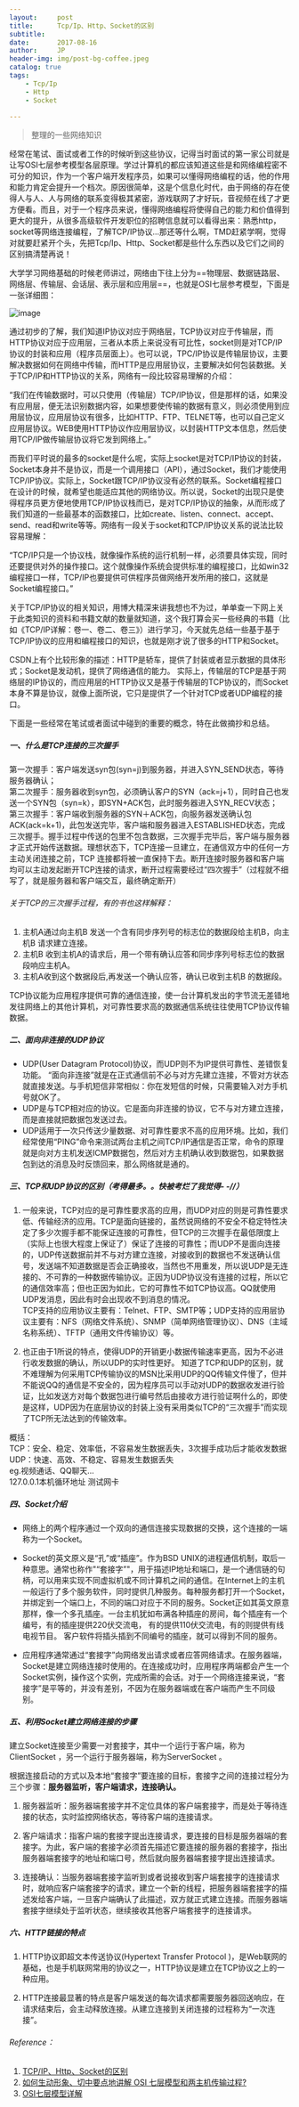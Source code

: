 ```yaml
---
layout:     post
title:      Tcp/Ip、Http、Socket的区别
subtitle:   
date:       2017-08-16
author:     JP
header-img: img/post-bg-coffee.jpeg
catalog: true
tags:
    - Tcp/Ip
    - Http
    - Socket
    
---
```


>整理的一些网络知识

经常在笔试、面试或者工作的时候听到这些协议，记得当时面试的第一家公司就是让写OSI七层参考模型各层原理。学过计算机的都应该知道这些是和网络编程密不可分的知识，作为一个客户端开发程序员，如果可以懂得网络编程的话，他的作用和能力肯定会提升一个档次。原因很简单，这是个信息化时代，由于网络的存在使得人与人、人与网络的联系变得极其紧密，游戏联网了才好玩，音视频在线了才更方便看。而且，对于一个程序员来说，懂得网络编程将使得自己的能力和价值得到更大的提升，从很多高级软件开发职位的招聘信息就可以看得出来：熟悉http，socket等网络连接编程，了解TCP/IP协议...那还等什么啊，TMD赶紧学啊，觉得对就要赶紧开个头，先把Tcp/Ip、Http、Socket都是些什么东西以及它们之间的区别搞清楚再说！

<!--这些是注释文本，不会显示![](http://peng-image.oss-cn-beijing.aliyuncs.com/18-4-21/87427761.jpg)-->


大学学习网络基础的时候老师讲过，网络由下往上分为==物理层、数据链路层、网络层、传输层、会话层、表示层和应用层==，也就是OSI七层参考模型，下面是一张详细图：<br>

![image](http://peng-image.oss-cn-beijing.aliyuncs.com/18-4-21/87427761.jpg)

通过初步的了解，我们知道IP协议对应于网络层，TCP协议对应于传输层，而HTTP协议对应于应用层，三者从本质上来说没有可比性，socket则是对TCP/IP协议的封装和应用（程序员层面上）。也可以说，TPC/IP协议是传输层协议，主要解决数据如何在网络中传输，而HTTP是应用层协议，主要解决如何包装数据。关于TCP/IP和HTTP协议的关系，网络有一段比较容易理解的介绍：

<!-- <font color=#0099ff size=2 face="黑体">
“我们在传输数据时，可以只使用（传输层）TCP/IP协议，但是那样的话，如果没有应用层，便无法识别数据内容，如果想要使传输的数据有意义，则必须使用到应用层协议，应用层协议有很多，比如HTTP、FTP、TELNET等，也可以自己定义应用层协议。WEB使用HTTP协议作应用层协议，以封装HTTP文本信息，然后使用TCP/IP做传输层协议将它发到网络上。”
</font> -->

“我们在传输数据时，可以只使用（传输层）TCP/IP协议，但是那样的话，如果没有应用层，便无法识别数据内容，如果想要使传输的数据有意义，则必须使用到应用层协议，应用层协议有很多，比如HTTP、FTP、TELNET等，也可以自己定义应用层协议。WEB使用HTTP协议作应用层协议，以封装HTTP文本信息，然后使用TCP/IP做传输层协议将它发到网络上。”

而我们平时说的最多的socket是什么呢，实际上socket是对TCP/IP协议的封装，Socket本身并不是协议，而是一个调用接口（API），通过Socket，我们才能使用TCP/IP协议。实际上，Socket跟TCP/IP协议没有必然的联系。Socket编程接口在设计的时候，就希望也能适应其他的网络协议。所以说，Socket的出现只是使得程序员更方便地使用TCP/IP协议栈而已，是对TCP/IP协议的抽象，从而形成了我们知道的一些最基本的函数接口，比如create、listen、connect、accept、send、read和write等等。网络有一段关于socket和TCP/IP协议关系的说法比较容易理解：

“TCP/IP只是一个协议栈，就像操作系统的运行机制一样，必须要具体实现，同时还要提供对外的操作接口。这个就像操作系统会提供标准的编程接口，比如win32编程接口一样，TCP/IP也要提供可供程序员做网络开发所用的接口，这就是Socket编程接口。”

关于TCP/IP协议的相关知识，用博大精深来讲我想也不为过，单单查一下网上关于此类知识的资料和书籍文献的数量就知道，这个我打算会买一些经典的书籍（比如《TCP/IP详解：卷一、卷二、卷三》）进行学习，今天就先总结一些基于基于TCP/IP协议的应用和编程接口的知识，也就是刚才说了很多的HTTP和Socket。

CSDN上有个比较形象的描述：HTTP是轿车，提供了封装或者显示数据的具体形式；Socket是发动机，提供了网络通信的能力。
实际上，传输层的TCP是基于网络层的IP协议的，而应用层的HTTP协议又是基于传输层的TCP协议的，而Socket本身不算是协议，就像上面所说，它只是提供了一个针对TCP或者UDP编程的接口。

下面是一些经常在笔试或者面试中碰到的重要的概念，特在此做摘抄和总结。

##### 一、什么是TCP连接的三次握手

第一次握手：客户端发送syn包(syn=j)到服务器，并进入SYN_SEND状态，等待服务器确认；<br>
第二次握手：服务器收到syn包，必须确认客户的SYN（ack=j+1），同时自己也发送一个SYN包（syn=k），即SYN+ACK包，此时服务器进入SYN_RECV状态；<br>
第三次握手：客户端收到服务器的SYN＋ACK包，向服务器发送确认包ACK(ack=k+1)，此包发送完毕，客户端和服务器进入ESTABLISHED状态，完成三次握手。握手过程中传送的包里不包含数据，三次握手完毕后，客户端与服务器才正式开始传送数据。理想状态下，TCP连接一旦建立，在通信双方中的任何一方主动关闭连接之前，TCP 连接都将被一直保持下去。断开连接时服务器和客户端均可以主动发起断开TCP连接的请求，断开过程需要经过“四次握手”（过程就不细写了，就是服务器和客户端交互，最终确定断开）

###### 关于TCP的三次握手过程，有的书也这样解释：<br>
1. 主机A通过向主机B 发送一个含有同步序列号的标志位的数据段给主机B，向主机B 请求建立连接。<br>
2. 主机B 收到主机A的请求后，用一个带有确认应答和同步序列号标志位的数据段响应主机A。<br>
3. 主机A收到这个数据段后,再发送一个确认应答，确认已收到主机B 的数据段。

TCP协议能为应用程序提供可靠的通信连接，使一台计算机发出的字节流无差错地发往网络上的其他计算机，对可靠性要求高的数据通信系统往往使用TCP协议传输数据。

##### 二、面向非连接的UDP协议

- UDP(User Datagram Protocol)协议，而UDP则不为IP提供可靠性、差错恢复功能。 “面向非连接”就是在正式通信前不必与对方先建立连接，不管对方状态就直接发送。与手机短信非常相似：你在发短信的时候，只需要输入对方手机号就OK了。
- UDP是与TCP相对应的协议。它是面向非连接的协议，它不与对方建立连接，而是直接就把数据包发送过去。 
- UDP适用于一次只传送少量数据、对可靠性要求不高的应用环境。比如，我们经常使用“PING”命令来测试两台主机之间TCP/IP通信是否正常，命令的原理就是向对方主机发送ICMP数据包，然后对方主机确认收到数据包，如果数据包到达的消息及时反馈回来，那么网络就是通的。

##### 三、TCP和UDP协议的区别（考得最多。。快被考烂了我觉得- -//）

1. 一般来说，TCP对应的是可靠性要求高的应用，而UDP对应的则是可靠性要求低、传输经济的应用。TCP是面向链接的，虽然说网络的不安全不稳定特性决定了多少次握手都不能保证连接的可靠性，但TCP的三次握手在最低限度上（实际上也很大程度上保证了）保证了连接的可靠性；而UDP不是面向连接的，UDP传送数据前并不与对方建立连接，对接收到的数据也不发送确认信号，发送端不知道数据是否会正确接收，当然也不用重发，所以说UDP是无连接的、不可靠的一种数据传输协议。正因为UDP协议没有连接的过程，所以它的通信效率高；但也正因为如此，它的可靠性不如TCP协议高。QQ就使用UDP发消息，因此有时会出现收不到消息的情况。<br>
TCP支持的应用协议主要有：Telnet、FTP、SMTP等；UDP支持的应用层协议主要有：NFS（网络文件系统）、SNMP（简单网络管理协议）、DNS（主域名称系统）、TFTP（通用文件传输协议）等。


2. 也正由于1所说的特点，使得UDP的开销更小数据传输速率更高，因为不必进行收发数据的确认，所以UDP的实时性更好。
知道了TCP和UDP的区别，就不难理解为何采用TCP传输协议的MSN比采用UDP的QQ传输文件慢了，但并不能说QQ的通信是不安全的，因为程序员可以手动对UDP的数据收发进行验证，比如发送方对每个数据包进行编号然后由接收方进行验证啊什么的，即使是这样，UDP因为在底层协议的封装上没有采用类似TCP的“三次握手”而实现了TCP所无法达到的传输效率。

概括：<br>
TCP：安全、稳定、效率低，不容易发生数据丢失，3次握手成功后才能收发数据<br>
UDP：快速、高效、不稳定、容易发生数据丢失<br>
eg.视频通话、QQ聊天...<br>
127.0.0.1本机循环地址 测试网卡

##### 四、Socket介绍

- 网络上的两个程序通过一个双向的通信连接实现数据的交换，这个连接的一端称为一个Socket。

- Socket的英文原义是“孔”或“插座”。作为BSD UNIX的进程通信机制，取后一种意思。通常也称作"“套接字”"，用于描述IP地址和端口，是一个通信链的句柄，可以用来实现不同虚拟机或不同计算机之间的通信。在Internet上的主机一般运行了多个服务软件，同时提供几种服务。每种服务都打开一个Socket，并绑定到一个端口上，不同的端口对应于不同的服务。Socket正如其英文原意那样，像一个多孔插座。一台主机犹如布满各种插座的房间，每个插座有一个编号，有的插座提供220伏交流电， 有的提供110伏交流电，有的则提供有线电视节目。 客户软件将插头插到不同编号的插座，就可以得到不同的服务。

- 应用程序通常通过“套接字”向网络发出请求或者应答网络请求。在服务器端，Socket是建立网络连接时使用的。在连接成功时，应用程序两端都会产生一个Socket实例，操作这个实例，完成所需的会话。对于一个网络连接来说，“套接字”是平等的，并没有差别，不因为在服务器端或在客户端而产生不同级别。


##### 五、利用Socket建立网络连接的步骤

建立Socket连接至少需要一对套接字，其中一个运行于客户端，称为ClientSocket ，另一个运行于服务器端，称为ServerSocket 。

根据连接启动的方式以及本地“套接字”要连接的目标，套接字之间的连接过程分为三个步骤：**服务器监听，客户端请求，连接确认。**

1. 服务器监听：服务器端套接字并不定位具体的客户端套接字，而是处于等待连接的状态，实时监控网络状态，等待客户端的连接请求。

2. 客户端请求：指客户端的套接字提出连接请求，要连接的目标是服务器端的套接字。为此，客户端的套接字必须首先描述它要连接的服务器的套接字，指出服务器端套接字的地址和端口号，然后就向服务器端套接字提出连接请求。

3. 连接确认：当服务器端套接字监听到或者说接收到客户端套接字的连接请求时，就响应客户端套接字的请求，建立一个新的线程，把服务器端套接字的描述发给客户端，一旦客户端确认了此描述，双方就正式建立连接。而服务器端套接字继续处于监听状态，继续接收其他客户端套接字的连接请求。

##### 六、HTTP链接的特点

1. HTTP协议即超文本传送协议(Hypertext Transfer Protocol )，是Web联网的基础，也是手机联网常用的协议之一，HTTP协议是建立在TCP协议之上的一种应用。

1. HTTP连接最显著的特点是客户端发送的每次请求都需要服务器回送响应，在请求结束后，会主动释放连接。从建立连接到关闭连接的过程称为“一次连接”。



###### Reference：<br>
1. [TCP/IP、Http、Socket的区别](http://lib.csdn.net/article/computernetworks/20534)<br>
2. [如何生动形象、切中要点地讲解 OSI 七层模型和两主机传输过程?](https://www.zhihu.com/question/24002080/answer/31817536)
3. [OSI七层模型详解](https://blog.csdn.net/yaopeng_2005/article/details/7064869)
 